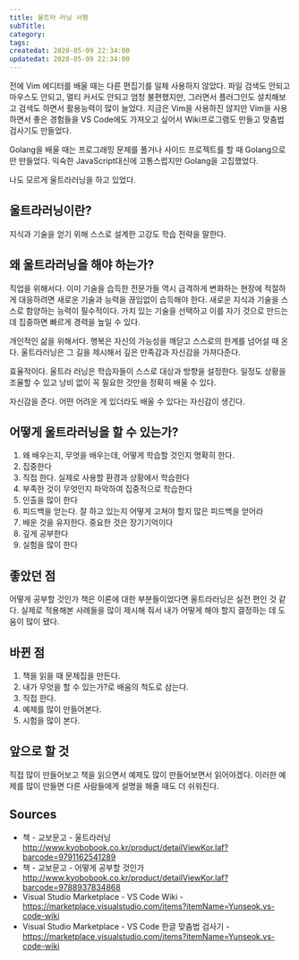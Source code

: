 ```yaml
---
title: 울트라 러닝 서평
subTitle:
category:
tags:
createdat: 2020-05-09 22:34:00
updatedat: 2020-05-09 22:34:00
---
```


전에 Vim 에디터를 배울 때는 다른 편집기를 일체 사용하지 않았다. 파일 검색도 안되고 마우스도 안되고, 멀티 커서도 안되고 엄청 불편했지만, 그러면서 플러그인도 설치해보고 검색도 하면서 활용능력이 많이 늘었다. 지금은 Vim을 사용하진 않지만 Vim을 사용하면서 좋은 경험들을 VS Code에도 가져오고 싶어서 Wiki프로그램도 만들고 맞춤법 검사기도 만들었다.  

Golang을 배울 때는 프로그래밍 문제를 풀거나 사이드 프로젝트를 할 때 Golang으로만 만들었다. 익숙한 JavaScript대신에 고통스럽지만 Golang을 고집했었다.  

나도 모르게 울트라러닝을 하고 있었다.

## 울트라러닝이란?

지식과 기술을 얻기 위해 스스로 설계한 고강도 학습 전략을 말한다.

## 왜 울트라러닝을 해야 하는가?

직업을 위해서다. 이미 기술을 습득한 전문가들 역시 급격하게 변화하는 현장에 적절하게 대응하려면 새로운 기술과 능력을 끊임없이 습득해야 한다. 새로운 지식과 기술을 스스로 함양하는 능력이 필수적이다.
가치 있는 기술을 선택하고 이를 자기 것으로 만드는 데 집중하면 빠르게 경력을 높일 수 있다.  

개인적인 삶을 위해서다. 행복은 자신의 가능성을 깨닫고 스스로의 한계를 넘어설 때 온다. 울트라러닝은 그 길을 제시해서 깊은 만족감과 자신감을 가져다준다.  

효율적이다. 울트라 러닝은 학습자들이 스스로 대상과 방향을 설정한다. 일정도 상황을 조율할 수 있고 낭비 없이 꼭 필요한 것만을 정확히 배울 수 있다.  

자신감을 준다. 어떤 어려운 게 있더라도 배울 수 있다는 자신감이 생긴다.

## 어떻게 울트라러닝을 할 수 있는가?

1. 왜 배우는지, 무엇을 배우는데, 어떻게 학습할 것인지 명확히 한다.
2. 집중한다
3. 직접 한다. 실제로 사용할 환경과 상황에서 학습한다
4. 부족한 것이 무엇인지 파악하여 집중적으로 학습한다
5. 인출을 많이 한다
6. 피드백을 얻는다. 잘 하고 있는지 어떻게 고쳐야 할지 많은 피드백을 얻어라
7. 배운 것을 유지한다. 중요한 것은 장기기억이다
8. 깊게 공부한다
9. 실험을 많이 한다

## 좋았던 점

어떻게 공부할 것인가 책은 이론에 대한 부분들이었다면 울트라러닝은 실전 편인 것 같다. 실제로 적용해본 사례들을 많이 제시해 줘서 내가 어떻게 해야 할지 결정하는 데 도움이 많이 됐다.

## 바뀐 점

1. 책을 읽을 때 문제집을 만든다.
2. 내가 무엇을 할 수 있는가?로 배움의 척도로 삼는다.
3. 직접 한다.
4. 예제를 많이 만들어본다.
5. 시험을 많이 본다.

## 앞으로 할 것

직접 많이 만들어보고 책을 읽으면서 예제도 많이 만들어보면서 읽어야겠다. 이러한 예제를 많이 만들면 다른 사람들에게 설명을 해줄 때도 더 쉬워진다.

## Sources

* 책 - 교보문고 - 울트라러닝 <http://www.kyobobook.co.kr/product/detailViewKor.laf?barcode=9791162541289>
* 책 - 교보문고 - 어떻게 공부할 것인가 <http://www.kyobobook.co.kr/product/detailViewKor.laf?barcode=9788937834868>
* Visual Studio Marketplace - VS Code Wiki - <https://marketplace.visualstudio.com/items?itemName=Yunseok.vs-code-wiki>
* Visual Studio Marketplace - VS Code 한글 맞춤법 검사기 - <https://marketplace.visualstudio.com/items?itemName=Yunseok.vs-code-wiki>
